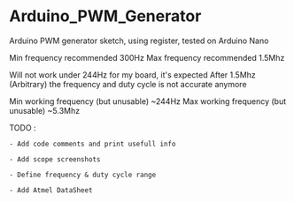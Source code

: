 # Arduino_PWM_Generator
Arduino PWM generator sketch, using register, tested on Arduino Nano

Min frequency recommended 300Hz
Max frequency recommended 1.5Mhz

Will not work under 244Hz for my board, it's expected
After 1.5Mhz (Arbitrary) the frequency and duty cycle is not accurate anymore


Min working frequency (but unusable) ~244Hz
Max working frequency (but unusable) ~5.3Mhz

TODO :
 
    - Add code comments and print usefull info

    - Add scope screenshots

    - Define frequency & duty cycle range

    - Add Atmel DataSheet
